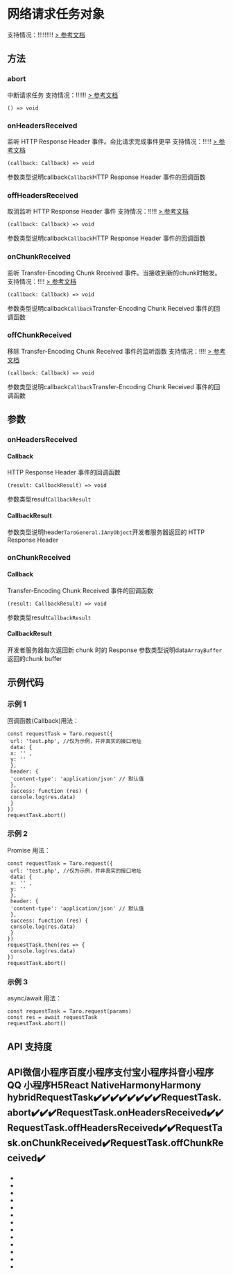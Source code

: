 # 网络请求任务对象
支持情况：!!!!!!!!!
[> 参考文档
](https://developers.weixin.qq.com/miniprogram/dev/api/network/request/RequestTask.html)
## 方法[​](RequestTask.html#方法)
### abort[​](RequestTask.html#abort)
中断请求任务
支持情况：!!!!!!
[> 参考文档
](https://developers.weixin.qq.com/miniprogram/dev/api/network/request/RequestTask.abort.html)
```tsx
() => void
```

### onHeadersReceived[​](RequestTask.html#onheadersreceived)
监听 HTTP Response Header 事件。会比请求完成事件更早
支持情况：!!!!!
[> 参考文档
](https://developers.weixin.qq.com/miniprogram/dev/api/network/request/RequestTask.onHeadersReceived.html)
```tsx
(callback: Callback) => void
```
参数类型说明callback`Callback`HTTP Response Header 事件的回调函数
### offHeadersReceived[​](RequestTask.html#offheadersreceived)
取消监听 HTTP Response Header 事件
支持情况：!!!!!
[> 参考文档
](https://developers.weixin.qq.com/miniprogram/dev/api/network/request/RequestTask.offHeadersReceived.html)
```tsx
(callback: Callback) => void
```
参数类型说明callback`Callback`HTTP Response Header 事件的回调函数
### onChunkReceived[​](RequestTask.html#onchunkreceived)
监听 Transfer-Encoding Chunk Received 事件。当接收到新的chunk时触发。
支持情况：!!!!
[> 参考文档
](https://developers.weixin.qq.com/miniprogram/dev/api/network/request/RequestTask.onChunkReceived.html)
```tsx
(callback: Callback) => void
```
参数类型说明callback`Callback`Transfer-Encoding Chunk Received 事件的回调函数
### offChunkReceived[​](RequestTask.html#offchunkreceived)
移除 Transfer-Encoding Chunk Received 事件的监听函数
支持情况：!!!!
[> 参考文档
](https://developers.weixin.qq.com/miniprogram/dev/api/network/request/RequestTask.offChunkReceived.html)
```tsx
(callback: Callback) => void
```
参数类型说明callback`Callback`Transfer-Encoding Chunk Received 事件的回调函数
## 参数[​](RequestTask.html#参数)
### onHeadersReceived[​](RequestTask.html#onheadersreceived-1)
#### Callback[​](RequestTask.html#callback)
HTTP Response Header 事件的回调函数
```tsx
(result: CallbackResult) => void
```
参数类型result`CallbackResult`
#### CallbackResult[​](RequestTask.html#callbackresult)
参数类型说明header`TaroGeneral.IAnyObject`开发者服务器返回的 HTTP Response Header
### onChunkReceived[​](RequestTask.html#onchunkreceived-1)
#### Callback[​](RequestTask.html#callback-1)
Transfer-Encoding Chunk Received 事件的回调函数
```tsx
(result: CallbackResult) => void
```
参数类型result`CallbackResult`
#### CallbackResult[​](RequestTask.html#callbackresult-1)
开发者服务器每次返回新 chunk 时的 Response
参数类型说明data`ArrayBuffer`返回的chunk buffer
## 示例代码[​](RequestTask.html#示例代码)
### 示例 1[​](RequestTask.html#示例-1)
回调函数(Callback)用法：
```tsx
const requestTask = Taro.request({
 url: 'test.php', //仅为示例，并非真实的接口地址
 data: {
 x: '' ,
 y: ''
 },
 header: {
 'content-type': 'application/json' // 默认值
 },
 success: function (res) {
 console.log(res.data)
 }
})
requestTask.abort()
```

### 示例 2[​](RequestTask.html#示例-2)
Promise 用法：
```tsx
const requestTask = Taro.request({
 url: 'test.php', //仅为示例，并非真实的接口地址
 data: {
 x: '' ,
 y: ''
 },
 header: {
 'content-type': 'application/json' // 默认值
 },
 success: function (res) {
 console.log(res.data)
 }
})
requestTask.then(res => {
 console.log(res.data)
})
requestTask.abort()
```

### 示例 3[​](RequestTask.html#示例-3)
async/await 用法：
```tsx
const requestTask = Taro.request(params)
const res = await requestTask
requestTask.abort()
```

## API 支持度[​](RequestTask.html#api-支持度)
API微信小程序百度小程序支付宝小程序抖音小程序QQ 小程序H5React NativeHarmonyHarmony hybridRequestTask✔️✔️✔️✔️✔️✔️✔️✔️RequestTask.abort✔️✔️✔️RequestTask.onHeadersReceived✔️✔️RequestTask.offHeadersReceived✔️✔️RequestTask.onChunkReceived✔️RequestTask.offChunkReceived✔️
- 

- 
- 
- 
- 
- 

- 

- 
- 

- 

- 
- 
- 

-
